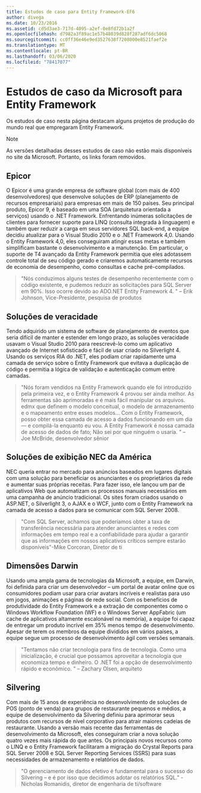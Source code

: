 ```yaml
---
title: Estudos de caso para Entity Framework-EF6
author: divega
ms.date: 10/23/2016
ms.assetid: cd5d3ae3-717d-4095-a2ef-0e8fd72b1a2f
ms.openlocfilehash: d7982a3f89ac1e57b48039d828f287adf6dc5068
ms.sourcegitcommit: cc0ff36e46e9ed3527638f7208000e8521faef2e
ms.translationtype: MT
ms.contentlocale: pt-BR
ms.lasthandoff: 03/06/2020
ms.locfileid: "78417077"
---
```

# <a name="microsoft-case-studies-for-entity-framework"></a>Estudos de caso da Microsoft para Entity Framework
Os estudos de caso nesta página destacam alguns projetos de produção do mundo real que empregaram Entity Framework.
> [!NOTE]
> As versões detalhadas desses estudos de caso não estão mais disponíveis no site da Microsoft. Portanto, os links foram removidos.

## <a name="epicor"></a>Epicor
O Epicor é uma grande empresa de software global (com mais de 400 desenvolvedores) que desenvolve soluções de ERP (planejamento de recursos empresariais) para empresas em mais de 150 países.
Seu principal produto, Epicor 9, é baseado em uma SOA (arquitetura orientada a serviços) usando o .NET Framework.
Enfrentando inúmeras solicitações de clientes para fornecer suporte para LINQ (consulta integrada à linguagem) e também quer reduzir a carga em seus servidores SQL back-end, a equipe decidiu atualizar para o Visual Studio 2010 e o .NET Framework 4,0.
Usando o Entity Framework 4,0, eles conseguiram atingir essas metas e também simplificam bastante o desenvolvimento e a manutenção.
Em particular, o suporte de T4 avançado da Entity Framework permitia que eles adotassem controle total de seu código gerado e criaremos automaticamente recursos de economia de desempenho, como consultas e cache pré-compilados.

> "Nós conduzimos alguns testes de desempenho recentemente com o código existente, e pudemos reduzir as solicitações para SQL Server em 90%.
Isso ocorre devido ao ADO.NET Entity Framework 4. " – Erik Johnson, Vice-Presidente, pesquisa de produtos  

## <a name="veracity-solutions"></a>Soluções de veracidade
Tendo adquirido um sistema de software de planejamento de eventos que seria difícil de manter e estender em longo prazo, as soluções veracidade usavam o Visual Studio 2010 para reescrevê-lo como um aplicativo avançado de Internet sofisticado e fácil de usar criado no Silverlight 4.
Usando os serviços RIA do .NET, eles podiam criar rapidamente uma camada de serviço sobre o Entity Framework que evitava a duplicação de código e permitia a lógica de validação e autenticação comum entre camadas.  

> "Nós foram vendidos na Entity Framework quando ele foi introduzido pela primeira vez, e o Entity Framework 4 provou ser ainda melhor.
As ferramentas são aprimoradas e é mais fácil manipular os arquivos. edmx que definem o modelo conceitual, o modelo de armazenamento e o mapeamento entre esses modelos... Com o Entity Framework, posso obter essa camada de acesso a dados funcionando em um dia — e compilá-la enquanto eu vou.
A Entity Framework é nossa camada de acesso de dados de fato; Não sei por que ninguém o usaria. " – Joe McBride, desenvolvedor sênior

## <a name="nec-display-solutions-of-america"></a>Soluções de exibição NEC da América
NEC queria entrar no mercado para anúncios baseados em lugares digitais com uma solução para beneficiar os anunciantes e os proprietários da rede e aumentar suas próprias receitas.
Para fazer isso, ele lançou um par de aplicativos Web que automatizam os processos manuais necessários em uma campanha de anúncio tradicional.
Os sites foram criados usando o ASP.NET, o Silverlight 3, o AJAX e o WCF, junto com o Entity Framework na camada de acesso a dados para se comunicar com SQL Server 2008.

> "Com SQL Server, achamos que poderíamos obter a taxa de transferência necessária para atender anunciantes e redes com informações em tempo real e a confiabilidade para ajudar a garantir que as informações em nossos aplicativos críticos sempre estarão disponíveis"-Mike Corcoran, Diretor de ti

## <a name="darwin-dimensions"></a>Dimensões Darwin
Usando uma ampla gama de tecnologias da Microsoft, a equipe, em Darwin, foi definida para criar um desenvolvedor – um portal de avatar online que os consumidores podiam usar para criar avatars incríveis e realistas para uso em jogos, animações e páginas de rede social.
Com os benefícios de produtividade do Entity Framework e a extração de componentes como o Windows Workflow Foundation (WF) e o Windows Server AppFabric (um cache de aplicativos altamente escalonável na memória), a equipe foi capaz de entregar um produto incrível em 35% menos tempo de desenvolvimento.
Apesar de terem os membros da equipe divididos em vários países, a equipe segue um processo de desenvolvimento ágil com versões semanais.

 > "Tentamos não criar tecnologia para fins de tecnologia. Como uma inicialização, é crucial que possamos aproveitar a tecnologia que economiza tempo e dinheiro.
 O .NET foi a opção de desenvolvimento rápido e econômico. " – Zachary Olsen, arquiteto  

## <a name="silverware"></a>Silvering
Com mais de 15 anos de experiência no desenvolvimento de soluções de POS (ponto de venda) para grupos de restaurante pequenos e médios, a equipe de desenvolvimento da Silvering definiu para aprimorar seus produtos com recursos de nível corporativo para atrair maiores cadeias de restaurante.
Usando a versão mais recente das ferramentas de desenvolvimento da Microsoft, eles conseguiram criar a nova solução quatro vezes mais rápida do que antes.
Os principais novos recursos como o LINQ e o Entity Framework facilitaram a migração do Crystal Reports para SQL Server 2008 e SQL Server Reporting Services (SSRS) para suas necessidades de armazenamento e relatórios de dados.

> "O gerenciamento de dados efetivo é fundamental para o sucesso do Silvering – e é por isso que decidimos adotar os relatórios SQL." -Nicholas Romanidis, diretor de engenharia de ti/software
